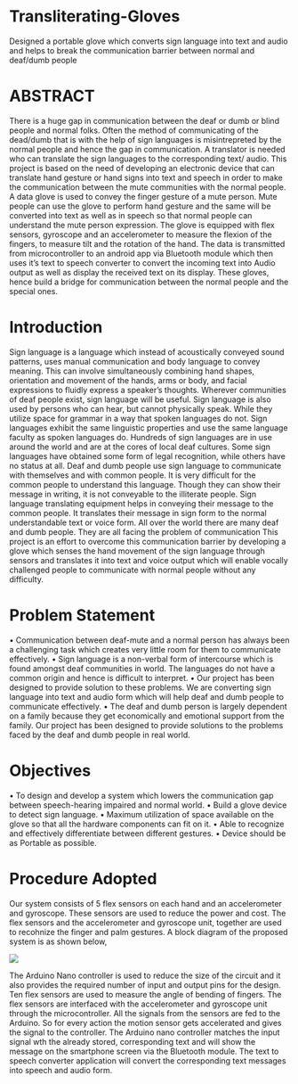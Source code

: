 # Transliterating-Gloves
Designed a portable glove which converts sign language into text and audio and helps to break the communication barrier between normal and deaf/dumb people
# ABSTRACT 
There is a huge gap in communication between the deaf or dumb or blind people and normal folks.
Often the method of communicating of the dead/dumb that is with the help of sign languages is
misintrepreted by the normal people and hence the gap in communication. A translator is needed who
can translate the sign languages to the corresponding text/ audio. This project is based on the need
of developing an electronic device that can translate hand gesture or hand signs into text and speech
in order to make the communication between the mute communities with the normal people. A data
glove is used to convey the finger gesture of a mute person. Mute people can use the glove to perform
hand gesture and the same will be converted into text as well as in speech so that normal people can
understand the mute person expression. The glove is equipped with flex sensors, gyroscope and an
accelerometer to measure the flexion of the fingers, to measure tilt and the rotation of the hand. The
data is transmitted from microcontroller to an android app via Bluetooth module which then uses it’s
text to speech converter to convert the incoming text into Audio output as well as display the received
text on its display. These gloves, hence build a bridge for communication between the normal people
and the special ones.
# Introduction
  Sign language is a language which instead of acoustically conveyed sound patterns, uses manual
communication and body language to convey meaning. This can involve simultaneously combining
hand shapes, orientation and movement of the hands, arms or body, and facial expressions to fluidly
express a speaker’s thoughts. Wherever communities of deaf people exist, sign language will be useful.
  Sign language is also used by persons who can hear, but cannot physically speak. While they
utilize space for grammar in a way that spoken languages do not. Sign languages exhibit the same
linguistic properties and use the same language faculty as spoken languages do.
  Hundreds of sign languages are in use around the world and are at the cores of local deaf cultures.
Some sign languages have obtained some form of legal recognition, while others have no status at all.
Deaf and dumb people use sign language to communicate with themselves and with common people.
It is very difficult for the common people to understand this language. Though they can show their
message in writing, it is not conveyable to the illiterate people. Sign language translating equipment
helps in conveying their message to the common people. It translates their message in sign form
to the normal understandable text or voice form. All over the world there are many deaf and dumb
people. They are all facing the problem of communication
  This project is an effort to overcome this communication barrier by developing a glove which
senses the hand movement of the sign language through sensors and translates it into text and voice
output which will enable vocally challenged people to communicate with normal people without any
difficulty.

# Problem Statement
• Communication between deaf-mute and a normal person has always been a challenging task
  which creates very little room for them to communicate effectively.
• Sign language is a non-verbal form of intercourse which is found amongst deaf communities
  in world. The languages do not have a common origin and hence is difficult to interpret.
• Our project has been designed to provide solution to these problems. We are converting sign
  language into text and audio form which will help deaf and dumb people to communicate
  effectively.
• The deaf and dumb person is largely dependent on a family because they get economically and
  emotional support from the family. Our project has been designed to provide solutions to the
  problems faced by the deaf and dumb people in real world.

# Objectives
• To design and develop a system which lowers the communication gap between speech-hearing
	impaired and normal world.
• Build a glove device to detect sign language.
• Maximum utilization of space available on the glove so that all the hardware components can
	fit on it.
• Able to recognize and effectively differentiate between different gestures.
• Device should be as Portable as possible.

# Procedure Adopted
Our system consists of 5 flex sensors on each hand and an accelerometer and gyroscope. These
sensors are used to reduce the power and cost. The flex sensors and the accelerometer and gyroscope
unit, together are used to recohnize the finger and palm gestures. A block diagram of the proposed
system is as shown below,


![](images/img1.png)


The Arduino Nano controller is used to reduce the size of the circuit and it also provides the
required number of input and output pins for the design. Ten flex sensors are used to measure the
angle of bending of fingers. The flex sensors are interfaced with the accelerometer and gyroscope
unit through the microcontroller. All the signals from the sensors are fed to the Arduino. So for
every action the motion sensor gets accelerated and gives the signal to the controller. The Arduino
nano controller matches the input signal wth the already stored, corresponding text and will show the
message on the smartphone screen via the Bluetooth module. The text to speech converter application
will convert the corresponding text messages into speech and audio form.

